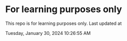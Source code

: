# For learning purposes only
This repo is for learning purposes only.
Last updated at

Tuesday, January 30, 2024 10:26:55 AM

